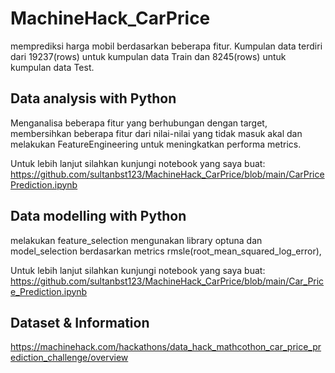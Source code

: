 # MachineHack_CarPrice

memprediksi harga mobil berdasarkan beberapa fitur. Kumpulan data terdiri dari 19237(rows) untuk kumpulan data Train dan 8245(rows) untuk kumpulan data Test.

## Data analysis with Python
Menganalisa beberapa fitur yang berhubungan dengan target, membersihkan beberapa fitur dari nilai-nilai yang tidak masuk akal
dan melakukan FeatureEngineering untuk meningkatkan performa metrics. 

Untuk lebih lanjut silahkan kunjungi notebook yang saya buat: 
https://github.com/sultanbst123/MachineHack_CarPrice/blob/main/CarPricePrediction.ipynb

## Data modelling with Python
melakukan feature_selection mengunakan library optuna dan model_selection berdasarkan metrics rmsle(root_mean_squared_log_error), 

Untuk lebih lanjut silahkan kunjungi notebook yang saya buat: 
https://github.com/sultanbst123/MachineHack_CarPrice/blob/main/Car_Price_Prediction.ipynb

## Dataset & Information
https://machinehack.com/hackathons/data_hack_mathcothon_car_price_prediction_challenge/overview
